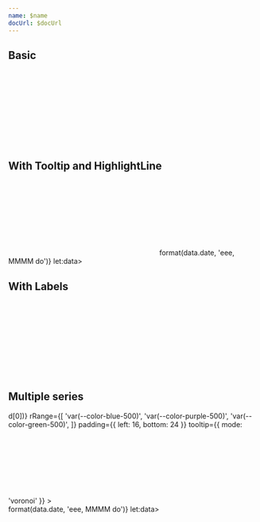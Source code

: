 ```yaml
---
name: $name
docUrl: $docUrl
---
```


<script lang="ts">
	import { scaleOrdinal, scaleTime } from 'd3-scale';
	import { flatGroup } from 'd3-array';
	import { format, parseISO } from 'date-fns';
	import { formatDate, PeriodType } from 'svelte-ux/utils/date';
	import { formatNumberAsStyle } from 'svelte-ux/utils/number';

	import Chart, { Svg } from '$lib/components/Chart.svelte';
	import Area from '$lib/components/Area.svelte';
	import AxisX from '$lib/components/AxisX.svelte';
	import AxisY from '$lib/components/AxisY.svelte';
	import Baseline from '$lib/components/Baseline.svelte';
	import HighlightLine from '$lib/components/HighlightLine.svelte';
	import Labels from '$lib/components/Labels.svelte';
	import Tooltip from '$lib/components/Tooltip.svelte';
	import TooltipItem from '$lib/components/TooltipItem.svelte';

	import Preview from '$lib/docs/Preview.svelte';
	import { createDateSeries } from '$lib/utils/genData';
	import { pivotLonger } from '$lib/utils/pivot';
	import { createPropertySortFunc } from 'svelte-ux/utils/sort';

	const data = createDateSeries({ min: 50, max: 100, value: 'integer' });

	const keys = ['apples', 'bananas', 'oranges']
	const multiSeriesData = createDateSeries({ min: 10, max: 100, value: 'integer', keys });
	const multiSeriesFlatData = pivotLonger(multiSeriesData, keys, 'fruit', 'value');
	const dataByFruit = flatGroup(multiSeriesFlatData, d => d.fruit);

	const fruitColors = {
		apples: 'var(--color-blue-500)',
		bananas: 'var(--color-purple-500)',
		oranges: 'var(--color-green-500)',
	}
</script>

## Basic

<Preview>
	<div class="h-[300px] p-4 border rounded">
		<Chart
			{data}
			x="date"
			xScale={scaleTime()}
			y="value"
			yDomain={[0, null]}
			yNice
			padding={{ left: 16, bottom: 24 }}
		>
			<Svg>
				<AxisY gridlines />
				<AxisX formatTick={(d) => formatDate(d, PeriodType.Day, 'short')} />
				<Baseline x y />
				<Area line={{ width: 2 }} />
			</Svg>
		</Chart>
	</div>
</Preview>

## With Tooltip and HighlightLine

<Preview>
	<div class="h-[300px] p-4 border rounded">
		<Chart
			{data}
			x="date"
			xScale={scaleTime()}
			y="value"
			yDomain={[0, null]}
			yNice
			padding={{ left: 16, bottom: 24 }}
			tooltip
		>
			<Svg>
				<AxisY gridlines />
				<AxisX formatTick={(d) => formatDate(d, PeriodType.Day, 'short')} />
				<Baseline x y />
				<Area line={{ width: 2 }} />
				<HighlightLine color="var(--color-blue-500)" />
			</Svg>
			<Tooltip header={data => format(data.date, 'eee, MMMM do')} let:data>
				<TooltipItem label="value" value={formatNumberAsStyle(data.value, 'integer')} />
			</Tooltip>
		</Chart>
	</div>
</Preview>

## With Labels

<Preview>
	<div class="h-[300px] p-4 border rounded">
		<Chart
			{data}
			x="date"
			xScale={scaleTime()}
			y="value"
			yDomain={[0, null]}
			yNice
			padding={{ left: 16, bottom: 24 }}
		>
			<Svg>
				<AxisY gridlines />
				<AxisX formatTick={(d) => formatDate(d, PeriodType.Day, 'short')} />
				<Baseline x y />
				<Area line={{ width: 2 }} />
				<Labels format="integer" />
			</Svg>
		</Chart>
	</div>
</Preview>

## Multiple series

<Preview>
	<div class="h-[300px] p-4 border rounded">
		<Chart
			data={multiSeriesFlatData}
			x="date"
			xScale={scaleTime()}
			y="value"
			yDomain={[0, null]}
			yNice
			r="fruit"
			rScale={scaleOrdinal()}
			rDomain={dataByFruit.map(d => d[0])}
			rRange={[
				'var(--color-blue-500)',
				'var(--color-purple-500)',
				'var(--color-green-500)',
			]}
			padding={{ left: 16, bottom: 24 }}
			tooltip={{ mode: 'voronoi' }}
		>
			<Svg>
				<AxisY gridlines />
				<AxisX formatTick={(d) => formatDate(d, PeriodType.Day, 'short')} />
				<Baseline x y />
				{#each dataByFruit as [fruit, data]}
					<Area {data} color={fruitColors[fruit]} line={{ width: 2 }} />
				{/each}
				<Labels format="integer" />
				<HighlightLine />
			</Svg>
			<Tooltip header={data => format(data.date, 'eee, MMMM do')} let:data>
				<TooltipItem label={data.fruit} value={formatNumberAsStyle(data.value, 'integer')} />
			</Tooltip>
		</Chart>
	</div>
</Preview>
